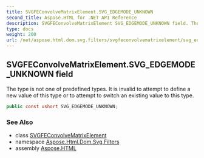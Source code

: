 ```yaml
---
title: SVGFEConvolveMatrixElement.SVG_EDGEMODE_UNKNOWN
second_title: Aspose.HTML for .NET API Reference
description: SVGFEConvolveMatrixElement SVG_EDGEMODE_UNKNOWN field. The type is not one of predefined types. It is invalid to attempt to define a new value of this type or to attempt to switch an existing value to this type
type: docs
weight: 200
url: /net/aspose.html.dom.svg.filters/svgfeconvolvematrixelement/svg_edgemode_unknown/
---
```

## SVGFEConvolveMatrixElement.SVG_EDGEMODE_UNKNOWN field

The type is not one of predefined types. It is invalid to attempt to define a new value of this type or to attempt to switch an existing value to this type.

```csharp
public const ushort SVG_EDGEMODE_UNKNOWN;
```

### See Also

* class [SVGFEConvolveMatrixElement](../)
* namespace [Aspose.Html.Dom.Svg.Filters](../../../aspose.html.dom.svg.filters/)
* assembly [Aspose.HTML](../../../)
